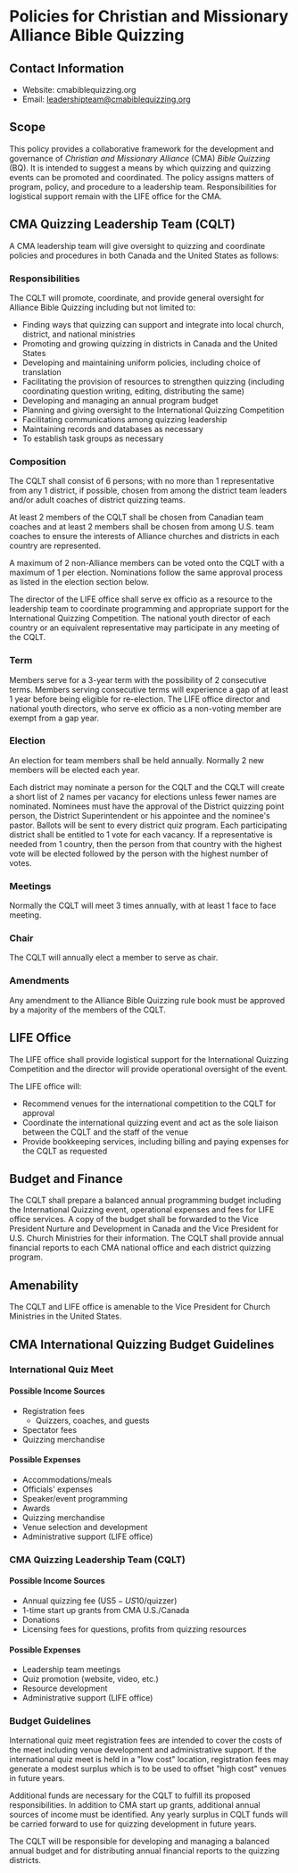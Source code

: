 # Policies for Christian and Missionary Alliance Bible Quizzing

## Contact Information

- Website: cmabiblequizzing.org
- Email: leadershipteam@cmabiblequizzing.org

## Scope

This policy provides a collaborative framework for the development and governance of *Christian and Missionary Alliance* (CMA) *Bible Quizzing* (BQ). It is intended to suggest a means by which quizzing and quizzing events can be promoted and coordinated. The policy assigns matters of program, policy, and procedure to a leadership team. Responsibilities for logistical support remain with the LIFE office for the CMA.

## CMA Quizzing Leadership Team (CQLT)

A CMA leadership team will give oversight to quizzing and coordinate policies and procedures in both Canada and the United States as follows:

### Responsibilities

The CQLT will promote, coordinate, and provide general oversight for Alliance Bible Quizzing including but not limited to:

- Finding ways that quizzing can support and integrate into local church, district, and national ministries
- Promoting and growing quizzing in districts in Canada and the United States
- Developing and maintaining uniform policies, including choice of translation
- Facilitating the provision of resources to strengthen quizzing (including coordinating question writing, editing, distributing the same)
- Developing and managing an annual program budget
- Planning and giving oversight to the International Quizzing Competition
- Facilitating communications among quizzing leadership
- Maintaining records and databases as necessary
- To establish task groups as necessary

### Composition

The CQLT shall consist of 6 persons; with no more than 1 representative from any 1 district, if possible, chosen from among the district team leaders and/or adult coaches of district quizzing teams.

At least 2 members of the CQLT shall be chosen from Canadian team coaches and at least 2 members shall be chosen from among U.S. team coaches to ensure the interests of Alliance churches and districts in each country are represented.

A maximum of 2 non-Alliance members can be voted onto the CQLT with a maximum of 1 per election. Nominations follow the same approval process as listed in the election section below.

The director of the LIFE office shall serve ex officio as a resource to the leadership team to coordinate programming and appropriate support for the International Quizzing Competition. The national youth director of each country or an equivalent representative may participate in any meeting of the CQLT.

### Term

Members serve for a 3-year term with the possibility of 2 consecutive terms. Members serving consecutive terms will experience a gap of at least 1 year before being eligible for re-election. The LIFE office director and national youth directors, who serve ex officio as a non-voting member are exempt from a gap year.

### Election

An election for team members shall be held annually. Normally 2 new members will be elected each year.

Each district may nominate a person for the CQLT and the CQLT will create a short list of 2 names per vacancy for elections unless fewer names are nominated. Nominees must have the approval of the District quizzing point person, the District Superintendent or his appointee and the nominee's pastor. Ballots will be sent to every district quiz program. Each participating district shall be entitled to 1 vote for each vacancy. If a representative is needed from 1 country, then the person from that country with the highest vote will be elected followed by the person with the highest number of votes.

### Meetings

Normally the CQLT will meet 3 times annually, with at least 1 face to face meeting.

### Chair

The CQLT will annually elect a member to serve as chair.

### Amendments

Any amendment to the Alliance Bible Quizzing rule book must be approved by a majority of the members of the CQLT.

## LIFE Office

The LIFE office shall provide logistical support for the International Quizzing Competition and the director will provide operational oversight of the event.

The LIFE office will:

- Recommend venues for the international competition to the CQLT for approval
- Coordinate the international quizzing event and act as the sole liaison between the CQLT and the staff of the venue
- Provide bookkeeping services, including billing and paying expenses for the CQLT as requested

## Budget and Finance

The CQLT shall prepare a balanced annual programming budget including the International Quizzing event, operational expenses and fees for LIFE office services. A copy of the budget shall be forwarded to the Vice President Nurture and Development in Canada and the Vice President for U.S. Church Ministries for their information. The CQLT shall provide annual financial reports to each CMA national office and each district quizzing program.

## Amenability

The CQLT and LIFE office is amenable to the Vice President for Church Ministries in the United States.

## CMA International Quizzing Budget Guidelines

### International Quiz Meet

#### Possible Income Sources

- Registration fees
     - Quizzers, coaches, and guests
- Spectator fees
- Quizzing merchandise

#### Possible Expenses

- Accommodations/meals
- Officials' expenses
- Speaker/event programming
- Awards
- Quizzing merchandise
- Venue selection and development
- Administrative support (LIFE office)

### CMA Quizzing Leadership Team (CQLT)

#### Possible Income Sources

- Annual quizzing fee (US$5-US$10/quizzer)
- 1-time start up grants from CMA U.S./Canada
- Donations
- Licensing fees for questions, profits from quizzing resources

#### Possible Expenses

- Leadership team meetings
- Quiz promotion (website, video, etc.)
- Resource development
- Administrative support (LIFE office)

### Budget Guidelines

International quiz meet registration fees are intended to cover the costs of the meet including venue development and administrative support. If the international quiz meet is held in a "low cost" location, registration fees may generate a modest surplus which is to be used to offset "high cost" venues in future years.

Additional funds are necessary for the CQLT to fulfill its proposed responsibilities. In addition to CMA start up grants, additional annual sources of income must be identified. Any yearly surplus in CQLT funds will be carried forward to use for quizzing development in future years.

The CQLT will be responsible for developing and managing a balanced annual budget and for distributing annual financial reports to the quizzing districts.
